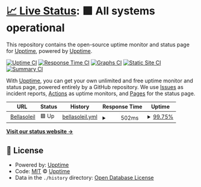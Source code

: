 # [📈 Live Status](https://upptime.github.io/upptime): <!--live status--> **🟩 All systems operational**

This repository contains the open-source uptime monitor and status page for [Upptime](https://upptime.js.org), powered by [Upptime](https://github.com/upptime/upptime).

[![Uptime CI](https://github.com/upptime/upptime/workflows/Uptime%20CI/badge.svg)](https://github.com/upptime/upptime/actions?query=workflow%3A%22Uptime+CI%22)
[![Response Time CI](https://github.com/upptime/upptime/workflows/Response%20Time%20CI/badge.svg)](https://github.com/upptime/upptime/actions?query=workflow%3A%22Response+Time+CI%22)
[![Graphs CI](https://github.com/upptime/upptime/workflows/Graphs%20CI/badge.svg)](https://github.com/upptime/upptime/actions?query=workflow%3A%22Graphs+CI%22)
[![Static Site CI](https://github.com/upptime/upptime/workflows/Static%20Site%20CI/badge.svg)](https://github.com/upptime/upptime/actions?query=workflow%3A%22Static+Site+CI%22)
[![Summary CI](https://github.com/upptime/upptime/workflows/Summary%20CI/badge.svg)](https://github.com/upptime/upptime/actions?query=workflow%3A%22Summary+CI%22)

With [Upptime](https://upptime.js.org), you can get your own unlimited and free uptime monitor and status page, powered entirely by a GitHub repository. We use [Issues](https://github.com/upptime/upptime/issues) as incident reports, [Actions](https://github.com/upptime/upptime/actions) as uptime monitors, and [Pages](https://upptime.github.io/upptime) for the status page.

<!--start: status pages-->
<!-- This summary is generated by Upptime (https://github.com/upptime/upptime) -->
<!-- Do not edit this manually, your changes will be overwritten -->
<!-- prettier-ignore -->
| URL | Status | History | Response Time | Uptime |
| --- | ------ | ------- | ------------- | ------ |
| <img alt="" src="https://icons.duckduckgo.com/ip3/www.bellasoleil.com.ico" height="13"> [Bellasoleil](https://www.Bellasoleil.com) | 🟩 Up | [bellasoleil.yml](https://github.com/atopper025/uptime/commits/HEAD/history/bellasoleil.yml) | <details><summary><img alt="Response time graph" src="./graphs/bellasoleil/response-time-week.png" height="20"> 502ms</summary><br><a href="https://upptime.github.io/upptime/history/bellasoleil"><img alt="Response time 542" src="https://img.shields.io/endpoint?url=https%3A%2F%2Fraw.githubusercontent.com%2Fatopper025%2Fuptime%2FHEAD%2Fapi%2Fbellasoleil%2Fresponse-time.json"></a><br><a href="https://upptime.github.io/upptime/history/bellasoleil"><img alt="24-hour response time 576" src="https://img.shields.io/endpoint?url=https%3A%2F%2Fraw.githubusercontent.com%2Fatopper025%2Fuptime%2FHEAD%2Fapi%2Fbellasoleil%2Fresponse-time-day.json"></a><br><a href="https://upptime.github.io/upptime/history/bellasoleil"><img alt="7-day response time 502" src="https://img.shields.io/endpoint?url=https%3A%2F%2Fraw.githubusercontent.com%2Fatopper025%2Fuptime%2FHEAD%2Fapi%2Fbellasoleil%2Fresponse-time-week.json"></a><br><a href="https://upptime.github.io/upptime/history/bellasoleil"><img alt="30-day response time 542" src="https://img.shields.io/endpoint?url=https%3A%2F%2Fraw.githubusercontent.com%2Fatopper025%2Fuptime%2FHEAD%2Fapi%2Fbellasoleil%2Fresponse-time-month.json"></a><br><a href="https://upptime.github.io/upptime/history/bellasoleil"><img alt="1-year response time 542" src="https://img.shields.io/endpoint?url=https%3A%2F%2Fraw.githubusercontent.com%2Fatopper025%2Fuptime%2FHEAD%2Fapi%2Fbellasoleil%2Fresponse-time-year.json"></a></details> | <details><summary><a href="https://upptime.github.io/upptime/history/bellasoleil">99.75%</a></summary><a href="https://upptime.github.io/upptime/history/bellasoleil"><img alt="All-time uptime 99.94%" src="https://img.shields.io/endpoint?url=https%3A%2F%2Fraw.githubusercontent.com%2Fatopper025%2Fuptime%2FHEAD%2Fapi%2Fbellasoleil%2Fuptime.json"></a><br><a href="https://upptime.github.io/upptime/history/bellasoleil"><img alt="24-hour uptime 100.00%" src="https://img.shields.io/endpoint?url=https%3A%2F%2Fraw.githubusercontent.com%2Fatopper025%2Fuptime%2FHEAD%2Fapi%2Fbellasoleil%2Fuptime-day.json"></a><br><a href="https://upptime.github.io/upptime/history/bellasoleil"><img alt="7-day uptime 99.75%" src="https://img.shields.io/endpoint?url=https%3A%2F%2Fraw.githubusercontent.com%2Fatopper025%2Fuptime%2FHEAD%2Fapi%2Fbellasoleil%2Fuptime-week.json"></a><br><a href="https://upptime.github.io/upptime/history/bellasoleil"><img alt="30-day uptime 99.94%" src="https://img.shields.io/endpoint?url=https%3A%2F%2Fraw.githubusercontent.com%2Fatopper025%2Fuptime%2FHEAD%2Fapi%2Fbellasoleil%2Fuptime-month.json"></a><br><a href="https://upptime.github.io/upptime/history/bellasoleil"><img alt="1-year uptime 99.94%" src="https://img.shields.io/endpoint?url=https%3A%2F%2Fraw.githubusercontent.com%2Fatopper025%2Fuptime%2FHEAD%2Fapi%2Fbellasoleil%2Fuptime-year.json"></a></details>

<!--end: status pages-->

[**Visit our status website →**](https://upptime.github.io/upptime)

## 📄 License

- Powered by: [Upptime](https://github.com/upptime/upptime)
- Code: [MIT](./LICENSE) © [Upptime](https://upptime.js.org)
- Data in the `./history` directory: [Open Database License](https://opendatacommons.org/licenses/odbl/1-0/)
